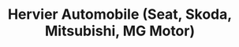 ---
title: "Hervier Automobile (Seat, Skoda, Mitsubishi, MG Motor)"
url: /bellerive-sur-allier/hervier-automobile-seat-skoda-mitsubishi-mg-motor/
shop: voiture
---